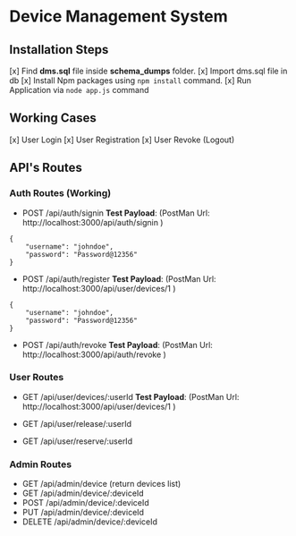 # Device Management System

## Installation Steps
[x] Find **dms.sql** file inside **schema_dumps** folder.
[x] Import dms.sql file in db
[x] Install Npm packages using `npm install` command.
[x] Run Application via `node app.js` command


## Working Cases
[x] User Login 
[x] User Registration
[x] User Revoke (Logout)

## API's Routes

### Auth Routes (Working)
* POST /api/auth/signin
**Test Payload**: (PostMan Url: http://localhost:3000/api/auth/signin ) 
```
{
	"username": "johndoe",
	"password": "Password@12356"
}
```

* POST /api/auth/register
**Test Payload**: (PostMan Url: http://localhost:3000/api/user/devices/1 ) 
```
{
	"username": "johndoe",
	"password": "Password@12356"
}
```

* POST /api/auth/revoke
**Test Payload**: (PostMan Url: http://localhost:3000/api/auth/revoke ) 

### User Routes
* GET /api/user/devices/:userId
**Test Payload**: (PostMan Url: http://localhost:3000/api/user/devices/1 ) 

* GET /api/user/release/:userId
* GET /api/user/reserve/:userId

### Admin Routes
* GET /api/admin/device (return devices list)
* GET /api/admin/device/:deviceId
* POST /api/admin/device/:deviceId
* PUT /api/admin/device/:deviceId 
* DELETE /api/admin/device/:deviceId
